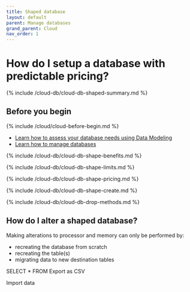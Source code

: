 ```yaml
---
title: Shaped database
layout: default
parent: Manage databases
grand_parent: Cloud
nav_order: 1
---
```


# How do I setup a database with predictable pricing?

{% include /cloud-db/cloud-db-shaped-summary.md %}

## Before you begin

{% include /cloud/cloud-before-begin.md %}
* [Learn how to assess your database needs using Data Modeling](/docs/concepts/concept-data-modeling)
* [Learn how to manage databases](/docs/cloud/cloud-databases/cloud-db-manage)

{% include /cloud-db/cloud-db-shape-benefits.md %}

{% include /cloud-db/cloud-db-shape-limits.md %}

{% include /cloud-db/cloud-db-shape-pricing.md %}

{% include /cloud-db/cloud-db-shape-create.md %}

{% include /cloud-db/cloud-db-drop-methods.md %}



## How do I alter a shaped database?

Making alterations to processor and memory can only be performed by:
* recreating the database from scratch
* recreating the table(s)
* migrating data to new destination tables

SELECT * FROM <yourtable>
Export as CSV

Import data
